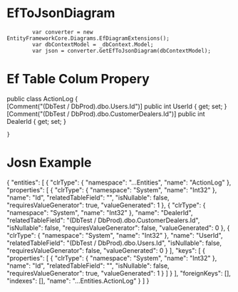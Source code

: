 # EfToJsonDiagram

            var converter = new EntityFrameworkCore.Diagrams.EfDiagramExtensions();
            var dbContextModel = _dbContext.Model;
            var json = converter.GetEfToJsonDiagram(dbContextModel);


# Ef Table Colum Propery
 public class ActionLog
    {   
        [Comment("(DbTest / DbProd).dbo.Users.Id")]
        public int UserId { get; set; }
        [Comment("(DbTest / DbProd).dbo.CustomerDealers.Id")]
        public int DealerId { get; set; }
        
    }
    
# Josn Example

{
  "entities": [
    {
      "clrType": {
        "namespace": "...Entities",
        "name": "ActionLog"
      },
      "properties": [
        {
          "clrType": {
            "namespace": "System",
            "name": "Int32"
          },
          "name": "Id",
          "relatedTableField": "",
          "isNullable": false,
          "requiresValueGenerator": true,
          "valueGenerated": 1
        },
        {
          "clrType": {
            "namespace": "System",
            "name": "Int32"
          },
          "name": "DealerId",
          "relatedTableField": "(DbTest / DbProd).dbo.CustomerDealers.Id",
          "isNullable": false,
          "requiresValueGenerator": false,
          "valueGenerated": 0
        },
        {
          "clrType": {
            "namespace": "System",
            "name": "Int32"
          },
          "name": "UserId",
          "relatedTableField": "(DbTest / DbProd).dbo.Users.Id",
          "isNullable": false,
          "requiresValueGenerator": false,
          "valueGenerated": 0
        }
      ],
      "keys": [
        {
          "properties": [
            {
              "clrType": {
                "namespace": "System",
                "name": "Int32"
              },
              "name": "Id",
              "relatedTableField": "",
              "isNullable": false,
              "requiresValueGenerator": true,
              "valueGenerated": 1
            }
          ]
        }
      ],
      "foreignKeys": [],
      "indexes": [],
      "name": "...Entities.ActionLog"
    }
  ]
}
